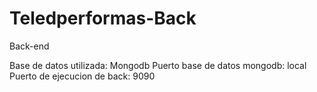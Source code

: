 # Teledperformas-Back
 Back-end
 
 Base de datos utilizada: Mongodb 
 Puerto base de datos mongodb: local 
 Puerto de ejecucion de back: 9090
